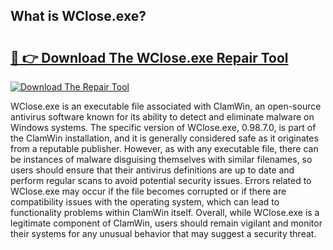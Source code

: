## What is WClose.exe? 

# <h2><a href="https://exedetect.com/download.php?WClose.exe">🔗 👉 Download The WClose.exe Repair Tool</a></h2>

[![Download The Repair Tool](https://exedetect.com/download-button.jpg)](https://exedetect.com/download.php?WClose.exe)

WClose.exe is an executable file associated with ClamWin, an open-source antivirus software known for its ability to detect and eliminate malware on Windows systems. The specific version of WClose.exe, 0.98.7.0, is part of the ClamWin installation, and it is generally considered safe as it originates from a reputable publisher. However, as with any executable file, there can be instances of malware disguising themselves with similar filenames, so users should ensure that their antivirus definitions are up to date and perform regular scans to avoid potential security issues. Errors related to WClose.exe may occur if the file becomes corrupted or if there are compatibility issues with the operating system, which can lead to functionality problems within ClamWin itself. Overall, while WClose.exe is a legitimate component of ClamWin, users should remain vigilant and monitor their systems for any unusual behavior that may suggest a security threat.